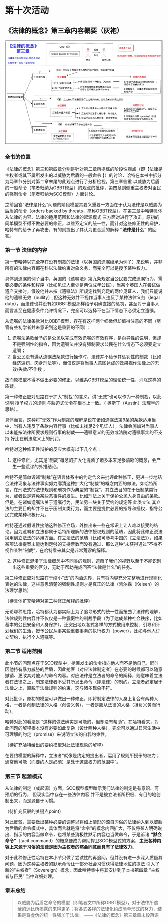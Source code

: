 # 第十次活动

## 《法律的概念》第三章内容概要（灰袍）
![image](/images/chapter3_of_The_Concept_of_Law.jpg)


### 全书的位置
《法律的概念》第三和第四章分别是针对第二章所提炼的阶段性观点（即【法律是主权者或其下属所发出的以威胁为后盾的一般命令 】）的讨论，哈特在本书中拆分为两章节分别对第二章末尾的此观点进行了分析检视，第三章侧重 以威胁为后盾的一般命令（笔者归纳为OBBT模型）的观点的批评，第四章则侧重主权者对臣民的强制命令（笔者归纳为SCO模型）方面讨论。

之前回答“法律是什么”问题的阶段模型其要义重要一方面在于认为法律是以威胁为后盾的命令（orders backed by threats，简称OBBT模型），在第三章中哈特具体从法律的内容、法律的适用范围和法律的起源模式 三方面对进行了攻击，原初的简单模型不得不做必要的修正，以维系定义的统一性，而针对这些修正性的辩护，哈特有的给予了再攻击，有的则提出了其认为更合适的解释 **“法律是什么”** 的回答。

### 第一节 法律的内容
第一节哈特以完全存在没有制裁的法律（以英国的遗嘱继承为例子）来说明，并非所有的法律内容都在科以法律约束对象义务，而完全可以是授予某种权力。

具体到遗嘱的例子当中，英国的《遗嘱法》第九条规定当公民要完成遗嘱行为，需要必要的条件和程序（比如见证人至少是两位成年公民），当某个英国人在尝试做遗产交接时，假设他并未按《遗嘱法》所规定找到充足的两位见证人，我们只能说他的遗嘱无效（nullity）,但这种无效并不视作当事人违反了某种法律义务（legal duty），而法律也并没有如OBBT模型那样给予明确直接的惩罚，甚至对于当事人而言甚至在健康条件允许情况下，完全可以选择不在当下情态下必须定立遗嘱。

从遗嘱的法律条款对比OBBT模型，存在有这样两个细微但却值得注意的不同（尽管有些初学者并未意识到这是重要的不同）：
1. 遗嘱法条款给予的是公民以完成有效遗嘱的有效程序，是向导性的说明，但却不是强制性的指令，因为遗嘱法并没有强制要求公民在什么情态下必须要定立遗嘱；
2. 当公民没有遵从遗嘱法条款进行操作时，法律并不给予其惩罚性的制裁（比如经济惩罚、肉身刑法等），而仅仅是将当事人意图达成的效果视作法律上的无效/失效/不作数；

故而原模型不得不做出必要的修正，以维系OBBT模型的理论统一性，消除这样的质疑。

第一种修正应对思路在于扩大“制裁”的含义，讲“无效”也可以作为一种制裁，以此说明 授予权力的规则 与胁迫式命令在根本上一致。（ 奥斯丁（Austin）法理学的思路）。

具体而言，这种将”无效“作为制裁的理解是说在诸如遗嘱法第9条的条款适用当中，当有人违反了条款内容行事（比如未找足2个见证人），法律会施加对当事人以未能按法律所要求规则行事的制裁——遗嘱意义的无效或法院对遗嘱事实的不支持 好比在刑法意义上的刑罚。

哈特对这种修正性辩护的反应大概有以下几个点：
1. 这种修正，尤其是“制裁”概念的扩大化混淆了诸多本来足够清晰的概念，会产生一些荒谬的外推结论。

哈特不是简单诉诸“制裁”在语言体系中的约定含义来批评此种修正，更进一步地结合法律现象与法律事实努力廓清这种扩大化“制裁”的概念内涵的做法。如哈特所言，在刑法式的法律规则和刑罚作为典型的“制裁”，其立法目的在于压制某类行为，或者说是避免某些恶事件的发生。比如刑法上关于保护公民人身自由的条款。但是，在诸如遗嘱法关于遗嘱行为，民法另一块关于契约的规定等 此类立法 其立法的主要目的却并不在于压制某类行为，而主要是提供必要的指导和授权，指导公民完成某种积极行为。

哈特还通过假设性接纳这种修正立场，外推出来一些在常识上让人难以接受的结论。因为遗嘱和立法都属于哈特所理解的法律授权规则的范畴，因此将此修正说法换用到立法法的适用方面。在立法法的范畴（比如可参考中国的《立法法》），如果某项法律提案未能达到足够的支持票数而没有通过，那么这种“未获得通过”不得不视作某种“制裁”，在哈特看来其实是非常荒谬的解释。

2. 这种修正混淆了法律概念中不同类的规则，遮蔽了我们的视野以至于不能识别出这些重要的区分，无助于帮助完成回答“法律是什么”的任务。


第二种修正应对思路在于缩小“法”的内涵边界，只有将内容充分完整地进行规则化表达的法律，这些意思清楚的强制性规则才是真正的法律（凯尔森（Kelsen）的法理学思路）

（待具体扩充哈特对第二种修正解释的批评）

无论哪种思路，哈特都认为都实际上为了追寻形式的统一性而扭曲了法律的理解，法律规则性内容并不仅仅是一种震慑性的制裁手段（为了达成某种社会秩序，比如基本的公民安全和人身保护），还突出地以各式各样的方式被用来控制、引导和计划我们的生活，授予公民从事某些重要事务的执行权力（power），比如与他人订立契约，执行个人遗嘱等。



### 第二节 适用范围

此小节的问题点在于SCO模型中，抢匪发出的命令指向他人而不是他自己，同时因他持有暴力威胁的后盾，因此抢匪（对应法律制定者）在必要的时候都可以随意撤销、更改其对他人的命令内容。对应法律是立法者的命令的阐释，则意味着立法者在法律之上，制定法律者不受其所发出命令（即法律）的制约。立法者必定居于法律之上，超脱于法律规则的约束，这与诸多现象不符。

对此批评，原初的模型可以做出一种修正，即将制定法律的人身上复合有两种人格，一者是创制法律的人格（创设义务），一者是服从法律的人格（担负义务而行动）。

哈特对此的看法是 ”这样的做法确实是可能的，但却没有帮助”。在哈特看来，对此问题的解释根本没有必要如此复杂（设计两种人格），完全可以通过日常生活中可理解的约定（promise）来说明立法的自我约束性。

（待扩充哈特给出的要约模型对此法律现象的解释）

在要约模型的解释中，立法者“就像是约定的提出者，运用了规则所授予的权力；通常他可能（而要约人是必须）是处于这些权力的范围中”。

### 第三节 起源模式

从法律的制定（或起源）方面，SCO模型模型暗示我们法律的制定是有意识、可预期的行为， 但现实当中存在一些法律内容 并不是被立法者所积极、有目的地创制出来，而是源自于习惯。

（待扩充反驳的关键点point）

对此反驳，需要做出某种必要的调整以将如上情形的源自习俗的法律纳入到以威胁为后盾的命令模式中，具体而言就是将“命令”的概念内涵扩大，不仅将某人明确说出、指示的内容当做命令，也将某些消极性黙示内容也当做命令，于是诉诸 **“黙会命令”**（tacit command）的概念便成为帮助捍卫SCO模型式的方案，**主张各种内容上来源于习俗的法律是因为主权者的黙会同意而具有了法律效力**。

对于此种修正性哈特在本小节只做了尝试性的再追问，但并没有进一步深入质疑其问题，因为这种主权者的默示命令让一部分社会习惯获得法律地位的提法 引入了新的“主权者”（Sovereign）概念，因此哈特集中将其安排到了本书第四章 “主权者与臣民” 当中详细处理。

### 章末总结

> 以威胁为后盾之命令的模型（即笔者文中所称OBBT模型），对于法律所遮蔽的远比所揭露的来得更多；将各式各样的法律化约成简单形式的努力，结果是将虚伪的统一性强加于法律。
 ——《法律的概念》第三章章末段落语
